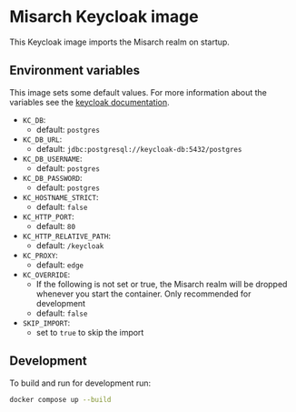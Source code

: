# Misarch Keycloak image

This Keycloak image imports the Misarch realm on startup.

## Environment variables

This image sets some default values. For more information about the
variables see the [keycloak documentation](https://www.keycloak.org/server/all-config).

- `KC_DB`:
    - default: `postgres`
- `KC_DB_URL`:
    - default: `jdbc:postgresql://keycloak-db:5432/postgres`
- `KC_DB_USERNAME`:
    - default: `postgres`
- `KC_DB_PASSWORD`:
    - default: `postgres`
- `KC_HOSTNAME_STRICT`:
    - default: `false`
- `KC_HTTP_PORT`:
    - default: `80`
- `KC_HTTP_RELATIVE_PATH`:
    - default: `/keycloak`
- `KC_PROXY`:
    - default: `edge`
- `KC_OVERRIDE`:
    - If the following is not set or true, the Misarch realm will be dropped whenever you start the container. Only recommended for development
    - default: `false`
- `SKIP_IMPORT`:
    - set to `true` to skip the import



## Development

To build and run for development run:
```bash
docker compose up --build
```
